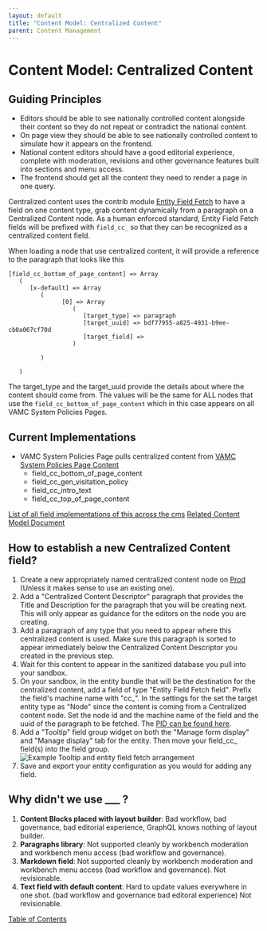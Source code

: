 ```yaml
---
layout: default
title: "Content Model: Centralized Content"
parent: Content Management
---
```


# Content Model: Centralized Content

## Guiding Principles

  - Editors should be able to see nationally controlled content alongside their content so they do not repeat or contradict the national content.
  - On page view they should be able to see nationally controlled content to simulate how it appears on the frontend.
  - National content editors should have a good editorial experience, complete with moderation, revisions and other governance features built into sections and menu access.
  - The frontend should get all the content they need to render a page in one query.

Centralized content uses the contrib module [Entity Field Fetch](https://www.drupal.org/project/entity_field_fetch) to have a field on one content type, grab content dynamically from a paragraph on a Centralized Content node. As a human enforced standard, Entity Field Fetch fields will be prefixed with `field_cc_` so that they can be recognized as a centralized content field.

When loading a node that use centralized content, it will provide a reference to the paragraph that looks like this

```
[field_cc_bottom_of_page_content] => Array
   (
      [x-default] => Array
         (
               [0] => Array
                  (
                     [target_type] => paragraph
                     [target_uuid] => bdf77955-a825-4931-b9ee-cb0a067cf70d
                     [target_field] =>
                  )

         )

   )
```

The target_type and the target_uuid provide the details about where the content should come from.  The values will be the same for ALL nodes that use the `field_cc_bottom_of_page_content` which in this case appears on all VAMC System Policies Pages.

## Current Implementations
- VAMC System Policies Page pulls centralized content from [VAMC System Policies Page Content](https://prod.cms.va.gov/centralized-content/vamc-system-policies-page-content)
   - field_cc_bottom_of_page_content
   - field_cc_gen_visitation_policy
   - field_cc_intro_text
   - field_cc_top_of_page_content

[List of all field implementations of this across the cms](https://prod.cms.va.gov/admin/reports/content-model/fields?field_name=&field_type=entity_field_fetch)
[Related Content Model Document](https://prod.cms.va.gov/admin/structure/types/manage/centralized_content/document)

## How to establish a new Centralized Content field?
1. Create a new appropriately named centralized content node on [Prod](https://prod.cms.va.gov/node/add/centralized_content) (Unless it makes sense to use an existing one).
2. Add a "Centralized Content Descriptor" paragraph that provides the Title and Description for the paragraph that you will be creating next.  This will only appear as guidance for the editors on the node you are creating.
3. Add a paragraph of any type that you need to appear where this centralized content is used.  Make sure this paragraph is sorted to appear immediately below the Centralized Content Descriptor you created in the previous step.
4. Wait for this content to appear in the sanitized database you pull into your sandbox.
5. On your sandbox, in the entity bundle that will be the destination for the centralized content, add a field of type "Entity Field Fetch field".  Prefix the field's machine name with "cc_".  In the settings for the set the target entity type as "Node" since the content is coming from a Centralized content node.  Set the node id and the machine name of the field and the uuid of the paragraph to be fetched. The [PID can be found here](https://prod.cms.va.gov/admin/content/audit/centralized-content-paragraphs).
6. Add a "Tooltip" field group widget on both the "Manage form display" and "Manage display" tab for the entity.  Then move your field_cc_ field(s) into the field group.
![Example Tooltip and entity field fetch arrangement](images/fetch-field.png)
7. Save and export your entity configuration as you would for adding any field.

## Why didn't we use ___ ?
  1. **Content Blocks placed with layout builder**:  Bad workflow, bad governance, bad editorial experience, GraphQL knows nothing of layout builder.
  2. **Paragraphs library**: Not supported cleanly by workbench moderation and workbench menu access (bad workflow and governance).
  3. **Markdown field**:  Not supported cleanly by workbench moderation and workbench menu access (bad workflow and governance). Not revisionable.
  4. **Text field with default content**: Hard to update values everywhere in one shot. (bad workflow and governance bad editoral experience)  Not revisionable.


[Table of Contents](../README.md)

